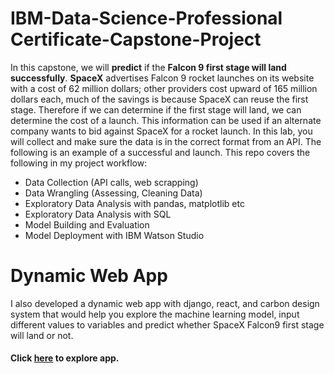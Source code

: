 # IBM-Data-Science-Professional Certificate-Capstone-Project
In this capstone, we will **predict** if the **Falcon 9 first stage will land successfully**. **SpaceX** advertises Falcon 9 rocket launches on its website with a cost of 62 million dollars; other providers cost upward of 165 million dollars each, much of the savings is because SpaceX can reuse the first stage. Therefore if we can determine if the first stage will land, we can determine the cost of a launch. This information can be used if an alternate company wants to bid against SpaceX for a rocket launch. In this lab, you will collect and make sure the data is in the correct format from an API. The following is an example of a successful and launch.
This repo covers the following in my project workflow:
- Data Collection (API calls, web scrapping)
- Data Wrangling (Assessing, Cleaning Data)
- Exploratory Data Analysis with pandas, matplotlib etc
- Exploratory Data Analysis with SQL
- Model Building and Evaluation
- Model Deployment with IBM Watson Studio

# Dynamic Web App
I also developed a dynamic web app with django, react, and carbon design system that would help you explore the machine learning model, input different values to variables and predict whether SpaceX Falcon9 first stage will land or not. 
#### Click [here](http://ajmlapps.herokuapp.com/) to explore app.

